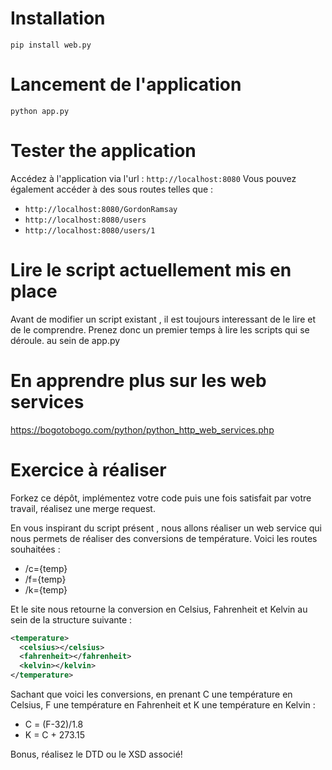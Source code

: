 # Installation

`pip install web.py`

# Lancement de l'application

`python app.py`

# Tester the application

Accédez à l'application via l'url : `http://localhost:8080`
Vous pouvez également accéder à des sous routes telles que :

- `http://localhost:8080/GordonRamsay`
- `http://localhost:8080/users`
- `http://localhost:8080/users/1`

# Lire le script actuellement mis en place

Avant de modifier un script existant , il est toujours interessant de le lire et de le comprendre.
Prenez donc un premier temps à lire les scripts qui se déroule. au sein de app.py

# En apprendre plus sur les web services

https://bogotobogo.com/python/python_http_web_services.php

# Exercice à réaliser

Forkez ce dépôt, implémentez votre code puis une fois satisfait par votre travail, réalisez une merge request.

En vous inspirant du script présent , nous allons réaliser un web service qui nous permets de réaliser des conversions de température.
Voici les routes souhaitées :

- /c={temp}
- /f={temp}
- /k={temp}

Et le site nous retourne la conversion en Celsius, Fahrenheit et Kelvin au sein de la structure suivante : 

```xml
<temperature>
  <celsius></celsius>
  <fahrenheit></fahrenheit>
  <kelvin></kelvin>
</temperature>
```

Sachant que voici les conversions, en prenant C une température en Celsius, F une température en Fahrenheit et K une température en Kelvin :

 - C = (F-32)/1.8
 - K = C + 273.15

Bonus, réalisez le DTD ou le XSD associé!